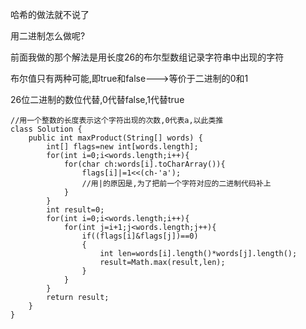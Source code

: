 哈希的做法就不说了

用二进制怎么做呢?

前面我做的那个解法是用长度26的布尔型数组记录字符串中出现的字符

布尔值只有两种可能,即true和false--->等价于二进制的0和1

26位二进制的数位代替,0代替false,1代替true

````java'
//用一个整数的长度表示这个字符出现的次数,0代表a,以此类推
class Solution {
    public int maxProduct(String[] words) {
        int[] flags=new int[words.length];
        for(int i=0;i<words.length;i++){
            for(char ch:words[i].toCharArray()){
                flags[i]|=1<<(ch-'a');
                //用|的原因是,为了把前一个字符对应的二进制代码补上
            }
        }
        int result=0;
        for(int i=0;i<words.length;i++){
            for(int j=i+1;j<words.length;j++){
                if((flags[i]&flags[j])==0)
                {
                    int len=words[i].length()*words[j].length();
                    result=Math.max(result,len);
                }
            }
        }
        return result;
    }
}
````

